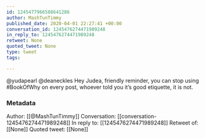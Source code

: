 ```yaml
---
id: 1245477966588641286
author: MashTunTimmy
published_date: 2020-04-01 22:27:41 +00:00
conversation_id: 1245476274471989248
in_reply_to: 1245476274471989248
retweet: None
quoted_tweet: None
type: tweet
tags:

---
```


@yudapearl @deaneckles Hey Judea, friendly reminder, you can stop using #BookOfWhy on every post, whoever told you it’s good etiquette, it is not.

### Metadata

Author: [[@MashTunTimmy]]
Conversation: [[conversation-1245476274471989248]]
In reply to: [[1245476274471989248]]
Retweet of: [[None]]
Quoted tweet: [[None]]
